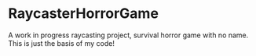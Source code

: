 # RaycasterHorrorGame
A work in progress raycasting project, survival horror game with no name. This is just the basis of my code!
